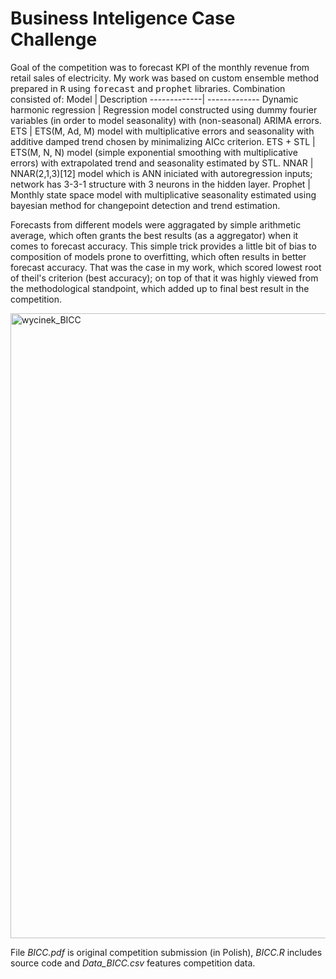 # Business Inteligence Case Challenge
Goal of the competition was to forecast KPI of the monthly revenue from retail sales of electricity. My work was based on custom ensemble method prepared in <tt>R</tt> using <tt>forecast</tt> and <tt>prophet</tt> libraries. Combination consisted of:
Model | Description
-------------| -------------
Dynamic harmonic regression | Regression model constructed using dummy fourier variables (in order to model seasonality) with (non-seasonal) ARIMA errors.
ETS | ETS(M, Ad, M) model with multiplicative errors and seasonality with additive damped trend chosen by minimalizing AICc criterion.
ETS + STL | ETS(M, N, N) model (simple exponential smoothing with multiplicative errors) with extrapolated trend and seasonality estimated by STL.
NNAR | NNAR(2,1,3)[12] model which is ANN iniciated with autoregression inputs; network has 3-3-1 structure with 3 neurons in the hidden layer.
Prophet | Monthly state space model with multiplicative seasonality estimated using bayesian method for changepoint detection and trend estimation.

Forecasts from different models were aggragated by simple arithmetic average, which often grants the best results (as a aggregator) when it comes to forecast accuracy. This simple trick provides a little bit of bias to composition of models prone to overfitting, which often results in better forecast accuracy. That was the case in my work, which scored lowest root of theil's criterion (best accuracy); on top of that it was highly viewed from the methodological standpoint, which added up to final best result in the competition.

<img width="1000" alt="wycinek_BICC" src="https://github.com/piotrmigdalek/BICC/assets/101133937/071e7109-da7f-4ad1-9e8e-ef56330119fa">

File *BICC.pdf* is original competition submission (in Polish), *BICC.R* includes source code and *Data_BICC.csv* features competition data.
